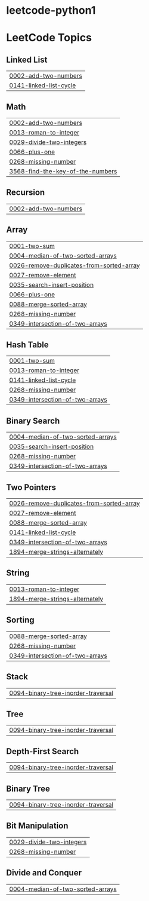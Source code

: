 # leetcode-python1
<!---LeetCode Topics Start-->
# LeetCode Topics
## Linked List
|  |
| ------- |
| [0002-add-two-numbers](https://github.com/KALAIYARASAN-R/leetcode-python1/tree/master/0002-add-two-numbers) |
| [0141-linked-list-cycle](https://github.com/KALAIYARASAN-R/leetcode-python1/tree/master/0141-linked-list-cycle) |
## Math
|  |
| ------- |
| [0002-add-two-numbers](https://github.com/KALAIYARASAN-R/leetcode-python1/tree/master/0002-add-two-numbers) |
| [0013-roman-to-integer](https://github.com/KALAIYARASAN-R/leetcode-python1/tree/master/0013-roman-to-integer) |
| [0029-divide-two-integers](https://github.com/KALAIYARASAN-R/leetcode-python1/tree/master/0029-divide-two-integers) |
| [0066-plus-one](https://github.com/KALAIYARASAN-R/leetcode-python1/tree/master/0066-plus-one) |
| [0268-missing-number](https://github.com/KALAIYARASAN-R/leetcode-python1/tree/master/0268-missing-number) |
| [3568-find-the-key-of-the-numbers](https://github.com/KALAIYARASAN-R/leetcode-python1/tree/master/3568-find-the-key-of-the-numbers) |
## Recursion
|  |
| ------- |
| [0002-add-two-numbers](https://github.com/KALAIYARASAN-R/leetcode-python1/tree/master/0002-add-two-numbers) |
## Array
|  |
| ------- |
| [0001-two-sum](https://github.com/KALAIYARASAN-R/leetcode-python1/tree/master/0001-two-sum) |
| [0004-median-of-two-sorted-arrays](https://github.com/KALAIYARASAN-R/leetcode-python1/tree/master/0004-median-of-two-sorted-arrays) |
| [0026-remove-duplicates-from-sorted-array](https://github.com/KALAIYARASAN-R/leetcode-python1/tree/master/0026-remove-duplicates-from-sorted-array) |
| [0027-remove-element](https://github.com/KALAIYARASAN-R/leetcode-python1/tree/master/0027-remove-element) |
| [0035-search-insert-position](https://github.com/KALAIYARASAN-R/leetcode-python1/tree/master/0035-search-insert-position) |
| [0066-plus-one](https://github.com/KALAIYARASAN-R/leetcode-python1/tree/master/0066-plus-one) |
| [0088-merge-sorted-array](https://github.com/KALAIYARASAN-R/leetcode-python1/tree/master/0088-merge-sorted-array) |
| [0268-missing-number](https://github.com/KALAIYARASAN-R/leetcode-python1/tree/master/0268-missing-number) |
| [0349-intersection-of-two-arrays](https://github.com/KALAIYARASAN-R/leetcode-python1/tree/master/0349-intersection-of-two-arrays) |
## Hash Table
|  |
| ------- |
| [0001-two-sum](https://github.com/KALAIYARASAN-R/leetcode-python1/tree/master/0001-two-sum) |
| [0013-roman-to-integer](https://github.com/KALAIYARASAN-R/leetcode-python1/tree/master/0013-roman-to-integer) |
| [0141-linked-list-cycle](https://github.com/KALAIYARASAN-R/leetcode-python1/tree/master/0141-linked-list-cycle) |
| [0268-missing-number](https://github.com/KALAIYARASAN-R/leetcode-python1/tree/master/0268-missing-number) |
| [0349-intersection-of-two-arrays](https://github.com/KALAIYARASAN-R/leetcode-python1/tree/master/0349-intersection-of-two-arrays) |
## Binary Search
|  |
| ------- |
| [0004-median-of-two-sorted-arrays](https://github.com/KALAIYARASAN-R/leetcode-python1/tree/master/0004-median-of-two-sorted-arrays) |
| [0035-search-insert-position](https://github.com/KALAIYARASAN-R/leetcode-python1/tree/master/0035-search-insert-position) |
| [0268-missing-number](https://github.com/KALAIYARASAN-R/leetcode-python1/tree/master/0268-missing-number) |
| [0349-intersection-of-two-arrays](https://github.com/KALAIYARASAN-R/leetcode-python1/tree/master/0349-intersection-of-two-arrays) |
## Two Pointers
|  |
| ------- |
| [0026-remove-duplicates-from-sorted-array](https://github.com/KALAIYARASAN-R/leetcode-python1/tree/master/0026-remove-duplicates-from-sorted-array) |
| [0027-remove-element](https://github.com/KALAIYARASAN-R/leetcode-python1/tree/master/0027-remove-element) |
| [0088-merge-sorted-array](https://github.com/KALAIYARASAN-R/leetcode-python1/tree/master/0088-merge-sorted-array) |
| [0141-linked-list-cycle](https://github.com/KALAIYARASAN-R/leetcode-python1/tree/master/0141-linked-list-cycle) |
| [0349-intersection-of-two-arrays](https://github.com/KALAIYARASAN-R/leetcode-python1/tree/master/0349-intersection-of-two-arrays) |
| [1894-merge-strings-alternately](https://github.com/KALAIYARASAN-R/leetcode-python1/tree/master/1894-merge-strings-alternately) |
## String
|  |
| ------- |
| [0013-roman-to-integer](https://github.com/KALAIYARASAN-R/leetcode-python1/tree/master/0013-roman-to-integer) |
| [1894-merge-strings-alternately](https://github.com/KALAIYARASAN-R/leetcode-python1/tree/master/1894-merge-strings-alternately) |
## Sorting
|  |
| ------- |
| [0088-merge-sorted-array](https://github.com/KALAIYARASAN-R/leetcode-python1/tree/master/0088-merge-sorted-array) |
| [0268-missing-number](https://github.com/KALAIYARASAN-R/leetcode-python1/tree/master/0268-missing-number) |
| [0349-intersection-of-two-arrays](https://github.com/KALAIYARASAN-R/leetcode-python1/tree/master/0349-intersection-of-two-arrays) |
## Stack
|  |
| ------- |
| [0094-binary-tree-inorder-traversal](https://github.com/KALAIYARASAN-R/leetcode-python1/tree/master/0094-binary-tree-inorder-traversal) |
## Tree
|  |
| ------- |
| [0094-binary-tree-inorder-traversal](https://github.com/KALAIYARASAN-R/leetcode-python1/tree/master/0094-binary-tree-inorder-traversal) |
## Depth-First Search
|  |
| ------- |
| [0094-binary-tree-inorder-traversal](https://github.com/KALAIYARASAN-R/leetcode-python1/tree/master/0094-binary-tree-inorder-traversal) |
## Binary Tree
|  |
| ------- |
| [0094-binary-tree-inorder-traversal](https://github.com/KALAIYARASAN-R/leetcode-python1/tree/master/0094-binary-tree-inorder-traversal) |
## Bit Manipulation
|  |
| ------- |
| [0029-divide-two-integers](https://github.com/KALAIYARASAN-R/leetcode-python1/tree/master/0029-divide-two-integers) |
| [0268-missing-number](https://github.com/KALAIYARASAN-R/leetcode-python1/tree/master/0268-missing-number) |
## Divide and Conquer
|  |
| ------- |
| [0004-median-of-two-sorted-arrays](https://github.com/KALAIYARASAN-R/leetcode-python1/tree/master/0004-median-of-two-sorted-arrays) |
<!---LeetCode Topics End-->